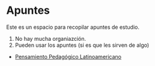 # Apuntes
Este es un espacio para recopilar apuntes de estudio.

1. No hay mucha organiazción.
2. Pueden usar los apuntes (si es que les sirven de algo)

- [Pensamiento Pedagógico Latinoamericano](EDMP/ppl/ppl.md)
